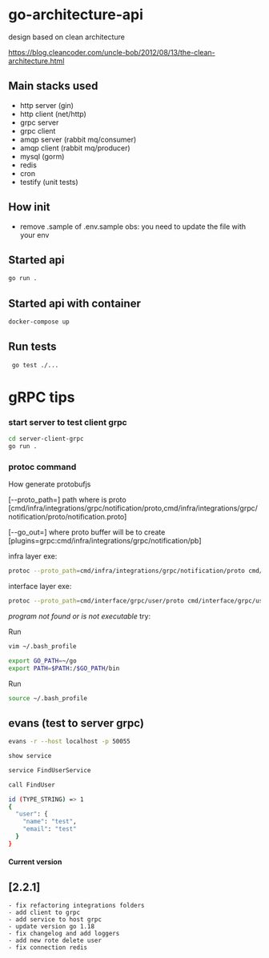 # go-architecture-api

design based on clean architecture

https://blog.cleancoder.com/uncle-bob/2012/08/13/the-clean-architecture.html

## Main stacks used

- http server (gin)
- http client (net/http)
- grpc server
- grpc client
- amqp server (rabbit mq/consumer)
- amqp client (rabbit mq/producer)
- mysql (gorm)
- redis 
- cron
- testify (unit tests)

## How init

- remove .sample of .env.sample
obs: you need to update the file with your env

## Started api

```bash
go run .
```

## Started api with container

```bash
docker-compose up
```

## Run tests
```bash
 go test ./...
```

# gRPC tips

### start server to test client grpc
```bash
cd server-client-grpc
go run .
```

### protoc command

How generate protobufjs

[--proto_path=] path where is proto [cmd/infra/integrations/grpc/notification/proto,cmd/infra/integrations/grpc/notification/proto/notification.proto]

[--go_out=] where proto buffer will be to create [plugins=grpc:cmd/infra/integrations/grpc/notification/pb]

infra layer exe: 

```bash
protoc --proto_path=cmd/infra/integrations/grpc/notification/proto cmd/infra/integrations/grpc/notification/proto/notification.proto --go_out=plugins=grpc:cmd/infra/integrations/grpc/notification/pb
```

interface layer exe: 

```bash
protoc --proto_path=cmd/interface/grpc/user/proto cmd/interface/grpc/user/proto/grpcuser.proto --go_out=plugins=grpc:/home/santa-fe/Documents/playground/myDev/go-architecture-api/cmd/interface/grpc/user/pb
```

*program not found or is not executable*
try: 

Run 

```bash
vim ~/.bash_profile
```

```bash
export GO_PATH=~/go
export PATH=$PATH:/$GO_PATH/bin
```

Run

```bash
source ~/.bash_profile
```


## evans (test to server grpc)

```bash
evans -r --host localhost -p 50055
```

```bash
show service
```

```bash
service FindUserService
```

```bash
call FindUser

id (TYPE_STRING) => 1
{
  "user": {
    "name": "test",
    "email": "test"
  }
}
```



#### Current version

## [2.2.1]

```
- fix refactoring integrations folders
- add client to grpc 
- add service to host grpc
- update version go 1.18
- fix changelog and add loggers
- add new rote delete user
- fix connection redis
```
